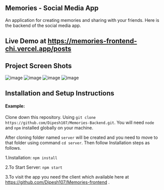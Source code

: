## Memories - Social Media App
An application for creating memories and sharing with your friends.
Here is the backend of the social media app.

## Live Demo at https://memories-frontend-chi.vercel.app/posts

## Project Screen Shots
![image](https://user-images.githubusercontent.com/71844445/190237449-0ddd6577-5771-46b5-ab1c-891b34da288c.png)
![image](https://user-images.githubusercontent.com/71844445/190237349-37383677-40a8-475b-9181-9202b2e07ed3.png)
![image](https://user-images.githubusercontent.com/71844445/190237590-d59c261d-5479-4748-85c1-2ea19b1986c7.png)
![image](https://user-images.githubusercontent.com/71844445/190237685-2d0318f3-195c-45de-b962-0c293ab22152.png)


## Installation and Setup Instructions

#### Example:  

Clone down this repository. Using `git clone https://github.com/Dipesh107/Memories-Backend.git`.
You will need `node` and `npm` installed globally on your machine.

After cloning folder named `server` will be created and you need to move to that folder using command `cd server`.
Then follow Installation steps as follows.

1.Installation: `npm install`  

2.To Start Server: `npm start`  

3.To visit the app you need the client which available here at https://github.com/Dipesh107/Memories-frontend .

